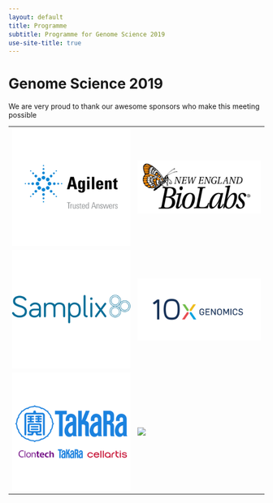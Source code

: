 ```yaml
---
layout: default
title: Programme
subtitle: Programme for Genome Science 2019
use-site-title: true
---
```


# Genome Science 2019

We are very proud to thank our awesome sponsors who make this meeting possible

|         |            | 
| ------------- |---------------| 
| ![](logos/Agilent_Logo_Tag_v_RGB_square.converted.png) | ![](logos/NEB_Logo_Co_800x58472.converted.png) |
| ![](logos/800x800_Samplix_logo.converted.png) | ![](logos/10X.converted.png) |
| ![](logos/Takara.converted.png) | ![](Lexogen_Logo_RGB_Website.converted.png) |


